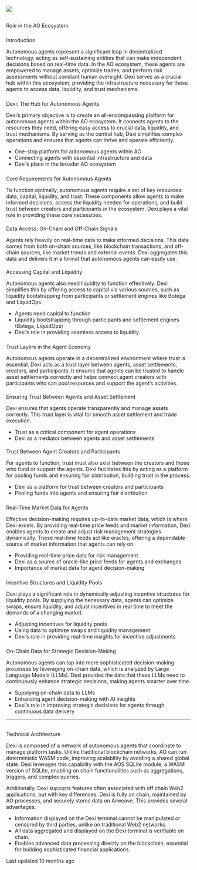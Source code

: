 ![](https://docs.autonomous.finance/~gitbook/image?url=https%3A%2F%2F299217142-files.gitbook.io%2F%7E%2Ffiles%2Fv0%2Fb%2Fgitbook-x-prod.appspot.com%2Fo%2Fspaces%252Fqi2z6qbW0AckrNyiYMEk%252Fuploads%252FifyhrFg6wA3GLFcuqPLJ%252Fimage.png%3Falt%3Dmedia%26token%3Da55848d0-eb52-42c2-ae22-063a2f344c2d&width=768&dpr=4&quality=100&sign=2cf10b43&sv=2)

##

Role in the AO Ecosystem

###

Introduction

Autonomous agents represent a significant leap in decentralized technology, acting as self-sustaining entities that can make independent decisions based on real-time data. In the AO ecosystem, these agents are empowered to manage assets, optimize trades, and perform risk assessments without constant human oversight. Dexi serves as a crucial hub within this ecosystem, providing the infrastructure necessary for these agents to access data, liquidity, and trust mechanisms.

###

Dexi: The Hub for Autonomous Agents

Dexi’s primary objective is to create an all-encompassing platform for autonomous agents within the AO ecosystem. It connects agents to the resources they need, offering easy access to crucial data, liquidity, and trust mechanisms. By serving as the central hub, Dexi simplifies complex operations and ensures that agents can thrive and operate efficiently.

- One-stop platform for autonomous agents within AO
- Connecting agents with essential infrastructure and data
- Dexi’s place in the broader AO ecosystem

###

Core Requirements for Autonomous Agents

To function optimally, autonomous agents require a set of key resources: data, capital, liquidity, and trust. These components allow agents to make informed decisions, access the liquidity needed for operations, and build trust between creators and participants in the ecosystem. Dexi plays a vital role in providing these core necessities.

####

Data Access: On-Chain and Off-Chain Signals

Agents rely heavily on real-time data to make informed decisions. This data comes from both on-chain sources, like blockchain transactions, and off-chain sources, like market trends and external events. Dexi aggregates this data and delivers it in a format that autonomous agents can easily use.

####

Accessing Capital and Liquidity

Autonomous agents also need liquidity to function effectively. Dexi simplifies this by offering access to capital via various sources, such as liquidity bootstrapping from participants or settlement engines like Botega and LiquidOps.

- Agents need capital to function
- Liquidity bootstrapping through participants and settlement engines (Botega, LiquidOps)
- Dexi’s role in providing seamless access to liquidity

###

Trust Layers in the Agent Economy

Autonomous agents operate in a decentralized environment where trust is essential. Dexi acts as a trust layer between agents, asset settlements, creators, and participants. It ensures that agents can be trusted to handle asset settlements correctly and helps connect agent creators with participants who can pool resources and support the agent’s activities.

####

Ensuring Trust Between Agents and Asset Settlement

Dexi ensures that agents operate transparently and manage assets correctly. This trust layer is vital for smooth asset settlement and trade execution.

- Trust as a critical component for agent operations
- Dexi as a mediator between agents and asset settlements

####

Trust Between Agent Creators and Participants

For agents to function, trust must also exist between the creators and those who fund or support the agents. Dexi facilitates this by acting as a platform for pooling funds and ensuring fair distribution, building trust in the process.

- Dexi as a platform for trust between creators and participants
- Pooling funds into agents and ensuring fair distribution

###

Real-Time Market Data for Agents

Effective decision-making requires up-to-date market data, which is where Dexi excels. By providing real-time price feeds and market information, Dexi enables agents to create and adjust risk management strategies dynamically. These real-time feeds act like oracles, offering a dependable source of market information that agents can rely on.

- Providing real-time price data for risk management
- Dexi as a source of oracle-like price feeds for agents and exchanges
- Importance of market data for agent decision-making

###

Incentive Structures and Liquidity Pools

Dexi plays a significant role in dynamically adjusting incentive structures for liquidity pools. By supplying the necessary data, agents can optimize swaps, ensure liquidity, and adjust incentives in real time to meet the demands of a changing market.

- Adjusting incentives for liquidity pools
- Using data to optimize swaps and liquidity management
- Dexi’s role in providing real-time insights for incentive adjustments

###

On-Chain Data for Strategic Decision-Making

Autonomous agents can tap into more sophisticated decision-making processes by leveraging on-chain data, which is analyzed by Large Language Models (LLMs). Dexi provides the data that these LLMs need to continuously enhance strategic decisions, making agents smarter over time.

- Supplying on-chain data to LLMs
- Enhancing agent decision-making with AI insights
- Dexi’s role in improving strategic decisions for agents through continuous data delivery

---

##

Technical Architecture

Dexi is composed of a network of autonomous agents that coordinate to manage platform tasks. Unlike traditional blockchain networks, AO can run deterministic WASM code, improving scalability by avoiding a shared global state. Dexi leverages this capability with the AOS SQLite module, a WASM version of SQLite, enabling on chain functionalities such as aggregations, triggers, and complex queries.

Additionally, Dexi supports features often associated with off chain Web2 applications, but with key differences. Dexi is fully on chain, maintained by AO processes, and securely stores data on Arweave. This provides several advantages:

- Information displayed on the Dexi terminal cannot be manipulated or censored by third parties, unlike on traditional Web2 networks.
- All data aggregated and displayed on the Dexi terminal is verifiable on chain.
- Enables advanced data processing directly on the blockchain, essential for building sophisticated financial applications.

Last updated 10 months ago
